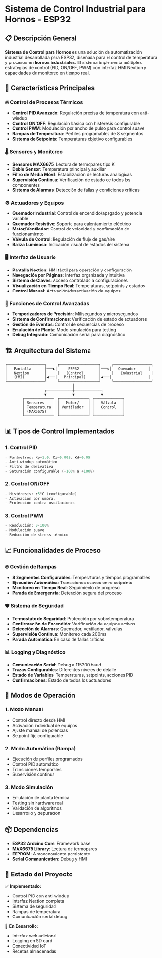 # Sistema de Control Industrial para Hornos - ESP32

## 📋 Descripción General

**Sistema de Control para Hornos** es una solución de automatización industrial desarrollada para ESP32, diseñada para el control de temperatura y procesos en **hornos industriales**. El sistema implementa múltiples estrategias de control (PID, ON/OFF, PWM) con interfaz HMI Nextion y capacidades de monitoreo en tiempo real.

## 🎯 Características Principales

### 🔥 Control de Procesos Térmicos
- **Control PID Avanzado**: Regulación precisa de temperatura con anti-windup
- **Control ON/OFF**: Regulación básica con histéresis configurable  
- **Control PWM**: Modulación por ancho de pulso para control suave
- **Rampas de Temperatura**: Perfiles programables de 8 segmentos
- **Sistema de Setpoints**: Temperaturas objetivo configurables

### 🌡️ Sensores y Monitoreo
- **Sensores MAX6675**: Lectura de termopares tipo K
- **Doble Sensor**: Temperatura principal y auxiliar
- **Filtro de Media Móvil**: Estabilización de lecturas analógicas
- **Supervisión Continua**: Verificación de estado de todos los componentes
- **Sistema de Alarmas**: Detección de fallas y condiciones críticas

### ⚙️ Actuadores y Equipos
- **Quemador Industrial**: Control de encendido/apagado y potencia variable
- **Quemador Resistivo**: Soporte para calentamiento eléctrico
- **Motor/Ventilador**: Control de velocidad y confirmación de funcionamiento
- **Válvula de Control**: Regulación de flujo de gas/aire
- **Baliza Luminosa**: Indicación visual de estados del sistema

### 🖥️ Interfaz de Usuario
- **Pantalla Nextion**: HMI táctil para operación y configuración
- **Navegación por Páginas**: Interfaz organizada y intuitiva
- **Sistema de Claves**: Acceso controlado a configuraciones
- **Visualización en Tiempo Real**: Temperaturas, setpoints y estados
- **Control Manual**: Activación/desactivación de equipos

### 🔧 Funciones de Control Avanzadas
- **Temporizadores de Precisión**: Milisegundos y microsegundos
- **Sistema de Confirmaciones**: Verificación de estado de actuadores
- **Gestión de Eventos**: Control de secuencias de proceso
- **Emulación de Planta**: Modo simulación para testing
- **Debug Integrado**: Comunicación serial para diagnóstico

## 🏗️ Arquitectura del Sistema

```
┌─────────────────┐     ┌──────────────────┐     ┌─────────────────┐
│   Pantalla      │───▶│     ESP32         │───▶│   Quemador      │
│   Nextion       │     │   (Control       │     │   Industrial    │
│   (HMI)         │◀───│   Principal)      │◀───│                 │
└─────────────────┘     └──────────────────┘     └─────────────────┘
                               │
                  ┌────────────┼────────────┐
                  ▼            ▼            ▼
        ┌─────────────┐ ┌─────────────┐ ┌─────────────┐
        │ Sensores    │ │   Motor/    │ │   Válvula   │
        │ Temperatura │ │ Ventilador  │ │   Control   │
        │ (MAX6675)   │ │             │ │             │
        └─────────────┘ └─────────────┘ └─────────────┘
```

## 📊 Tipos de Control Implementados

### 1. **Control PID**
```cpp
- Parámetros: Kp=1.0, Ki=0.005, Kd=0.05
- Anti-windup automático
- Filtro de derivativa
- Saturación configurable (-100% a +100%)
```

### 2. **Control ON/OFF**
```cpp
- Histéresis: ±5°C (configurable)
- Activación por umbral
- Protección contra oscilaciones
```

### 3. **Control PWM**
```cpp
- Resolución: 0-100%
- Modulación suave
- Reducción de stress térmico
```

## 📈 Funcionalidades de Proceso

### 🔥 **Gestión de Rampas**
- **8 Segmentos Configurables**: Temperaturas y tiempos programables
- **Ejecución Automática**: Transiciones suaves entre setpoints
- **Monitoreo en Tiempo Real**: Seguimiento de progreso
- **Parada de Emergencia**: Detención segura del proceso

### 🛡️ **Sistema de Seguridad**
- **Termostato de Seguridad**: Protección por sobretemperatura
- **Confirmación de Encendido**: Verificación de equipos activos
- **Detección de Alarmas**: Quemador, ventilador, válvulas
- **Supervisión Continua**: Monitoreo cada 200ms
- **Parada Automática**: En caso de fallas críticas

### 📊 **Logging y Diagnóstico**
- **Comunicación Serial**: Debug a 115200 baud
- **Trazas Configurables**: Diferentes niveles de detalle
- **Estado de Variables**: Temperaturas, setpoints, acciones PID
- **Confirmaciones**: Estado de todos los actuadores

## 🚀 Modos de Operación

### 1. **Modo Manual**
- Control directo desde HMI
- Activación individual de equipos
- Ajuste manual de potencias
- Setpoint fijo configurable

### 2. **Modo Automático (Rampa)**
- Ejecución de perfiles programados
- Control PID automático
- Transiciones temporales
- Supervisión continua

### 3. **Modo Simulación**
- Emulación de planta térmica
- Testing sin hardware real
- Validación de algoritmos
- Desarrollo y depuración

## 📦 Dependencias

- **ESP32 Arduino Core**: Framework base
- **MAX6675 Library**: Lectura de termopares
- **EEPROM**: Almacenamiento persistente
- **Serial Communication**: Debug y HMI

## 🔄 Estado del Proyecto

✅ **Implementado:**
- Control PID con anti-windup
- Interfaz Nextion completa
- Sistema de seguridad
- Rampas de temperatura
- Comunicación serial debug

🚧 **En Desarrollo:**
- Interfaz web adicional
- Logging en SD card
- Conectividad IoT
- Recetas almacenadas